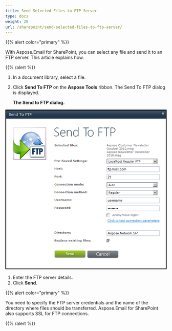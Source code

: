 ```yaml
---
title: Send Selected Files to FTP Server
type: docs
weight: 20
url: /sharepoint/send-selected-files-to-ftp-server/
---
```


{{% alert color="primary" %}} 

With Aspose.Email for SharePoint, you can select any file and send it to an FTP server. This article explains how.

{{% /alert %}} 

1. In a document library, select a file.
1. Click **Send To FTP** on the **Aspose Tools** ribbon. The Send To FTP dialog is displayed. 

   **The Send to FTP dialog.** 

![todo:image_alt_text](send-selected-files-to-ftp-server_1.png)




1. Enter the FTP server details.
1. Click **Send**.

{{% alert color="primary" %}} 

You need to specify the FTP server credentials and the name of the directory where files should be transferred. Aspose.Email for SharePoint also supports SSL for FTP connections.

{{% /alert %}}
